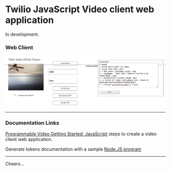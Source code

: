 # Twilio JavaScript Video client web application 

In development.

### Web Client

<img src="videoclient01.jpg" width="600"/>

--------------------------------------------------------------------------------
### Documentation Links

[Programmable Video Getting Started: JavaScript](https://www.twilio.com/docs/video/javascript-getting-started)
steps to create a video client web application.

Generate tokens documentation with a sample
[Node.JS program](https://www.twilio.com/docs/iam/access-tokens?code-sample=code-create-an-access-token-for-video&code-language=Node.js&code-sdk-version=3.x)

--------------------------------------------------------------------------------

Cheers...

